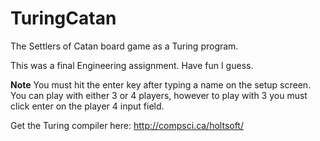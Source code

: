 # TuringCatan
The Settlers of Catan board game as a Turing program.

This was a final Engineering assignment.
Have fun I guess.

**Note**
You must hit the enter key after typing a name on the setup screen.
You can play with either 3 or 4 players, however to play with 3 you must click enter on the player 4 input field.

Get the Turing compiler here:
http://compsci.ca/holtsoft/
